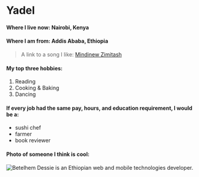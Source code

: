 # Yadel

#### Where I live now: Nairobi, Kenya
#### Where I am from: Addis Ababa, Ethiopia

> A link to a song I like: [Mindinew Zimitash](https://youtu.be/tC_cXRLmhKI?si=DXx_x7jinoC-efh1)

#### My top three hobbies:

1. Reading
2. Cooking & Baking
3. Dancing

#### If every job had the same pay, hours, and education requirement, I would be a: 

- sushi chef
- farmer
- book reviewer

#### Photo of someone I think is cool: 

![Betelhem Dessie is an Ethiopian web and mobile technologies developer.](https://upload.wikimedia.org/wikipedia/commons/4/43/Betelhem_Dessie.jpg?20240513162252)

